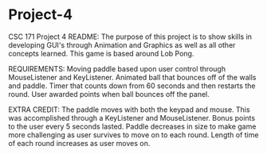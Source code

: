 # Project-4
CSC 171 Project 4
README:
The purpose of this project is to show skills in developing GUI's through Animation and Graphics as well as all other concepts learned.
This game is based around Lob Pong.

REQUIREMENTS:
Moving paddle based upon user control through MouseListener and KeyListener.
Animated ball that bounces off of the walls and paddle.
Timer that counts down from 60 seconds and then restarts the round.
User awarded points when ball bounces off the panel.


EXTRA CREDIT:
The paddle moves with both the keypad and mouse. This was accomplished through a KeyListener and MouseListener.
Bonus points to the user every 5 seconds lasted.
Paddle decreases in size to make game more challenging as user survives to move on to each round.
Length of time of each round increases as user moves on.
